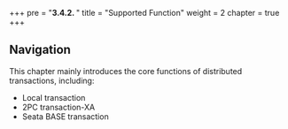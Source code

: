 +++
pre = "<b>3.4.2. </b>"
title = "Supported Function"
weight = 2
chapter = true
+++

## Navigation

This chapter mainly introduces the core functions of distributed transactions, including:

* Local transaction
* 2PC transaction-XA
* Seata BASE transaction